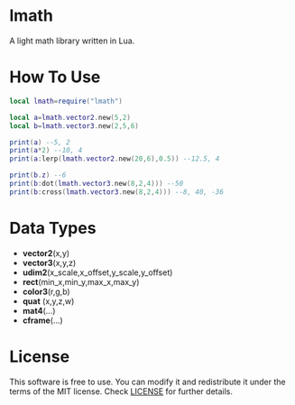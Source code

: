 # lmath
A light math library written in Lua.

# How To Use
```lua
local lmath=require("lmath")

local a=lmath.vector2.new(5,2)
local b=lmath.vector3.new(2,5,6)

print(a) --5, 2
print(a*2) --10, 4
print(a:lerp(lmath.vector2.new(20,6),0.5)) --12.5, 4

print(b.z) --6
print(b:dot(lmath.vector3.new(8,2,4))) --50
print(b:cross(lmath.vector3.new(8,2,4))) --8, 40, -36
```

# Data Types

- **vector2**(x,y)
- **vector3**(x,y,z)
- **udim2**(x_scale,x_offset,y_scale,y_offset)
- **rect**(min_x,min_y,max_x,max_y)
- **color3**(r,g,b)
- **quat** (x,y,z,w)
- **mat4**(...)
- **cframe**(...)

# License
This software is free to use. You can modify it and redistribute it under the terms of the 
MIT license. Check [LICENSE](LICENSE) for further details.
